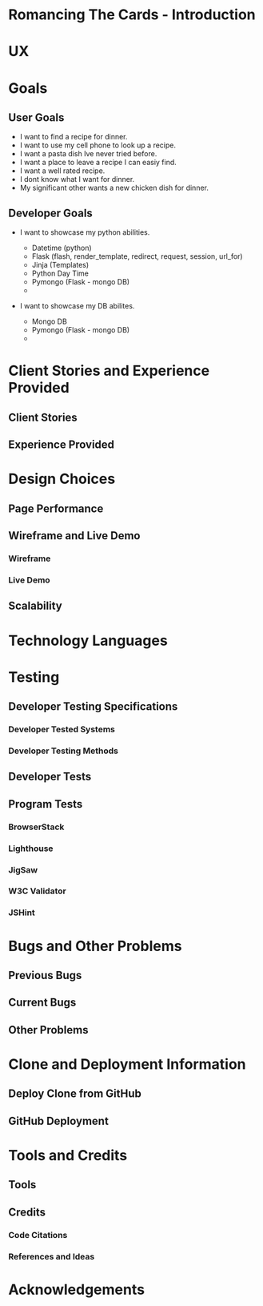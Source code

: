 # Romancing The Cards - Introduction

# UX

# Goals
## User Goals
- I want to find a recipe for dinner.
- I want to use my cell phone to look up a recipe.
- I want a pasta dish Ive never tried before.
- I want a place to leave a recipe I can easiy find.
- I want a well rated recipe.
- I dont know what I want for dinner.
- My significant other wants a new chicken dish for dinner.

## Developer Goals
- I want to showcase my python abilities.
    - Datetime (python)
    - Flask (flash, render_template, redirect, request, session, url_for)
    - Jinja (Templates)
    - Python Day Time 
    - Pymongo (Flask - mongo DB)
    - 

- I want to showcase my DB abilites.
    - Mongo DB
    - Pymongo (Flask - mongo DB)
    - 

# Client Stories and Experience Provided
## Client Stories

## Experience Provided

# Design Choices

## Page Performance

## Wireframe and Live Demo
### Wireframe

### Live Demo

## Scalability

# Technology Languages

# Testing
## Developer Testing Specifications
### Developer Tested Systems

### Developer Testing Methods

## Developer Tests

## Program Tests
### BrowserStack

### Lighthouse

### JigSaw

### W3C Validator

### JSHint

# Bugs and Other Problems
## Previous Bugs

## Current Bugs

## Other Problems

# Clone and Deployment Information
## Deploy Clone from GitHub

## GitHub Deployment

# Tools and Credits
## Tools

## Credits
### Code Citations

### References and Ideas

# Acknowledgements